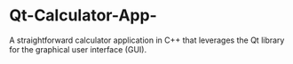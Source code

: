 # Qt-Calculator-App-
A straightforward calculator application in C++ that leverages the Qt library for the graphical user interface (GUI). 
